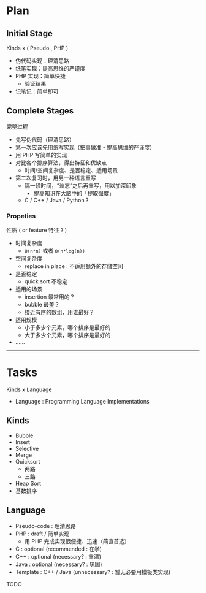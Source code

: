 # Plan

## Initial Stage

Kinds x ( Pseudo , PHP )

- 伪代码实现：理清思路
- 纸笔实现：提高思维的严谨度
- PHP 实现：简单快捷
    - 验证结果
- 记笔记：简单即可

## Complete Stages

完整过程

- 先写伪代码（理清思路）
- 第一次应该先用纸写实现（把事做准 - 提高思维的严谨度）
- 用 PHP 写简单的实现
- 对比各个排序算法，得出特征和优缺点
    - 时间/空间复杂度、是否稳定、适用场景
- 第二次复习时，用另一种语言重写
    - 隔一段时间，“淡忘”之后再重写，用以加深印象
        - 提高知识在大脑中的「提取强度」
    - C / C++ / Java / Python ?

### Propeties

性质 ( or feature 特征 ? )

- 时间复杂度
    - `O(n*n)` 或者 `O(n*log(n))`
- 空间复杂度
    - replace in place : 不适用额外的存储空间
- 是否稳定
    - quick sort 不稳定
- 适用的场景
    - insertion 最常用的？
    - bubble 最差？
    - 接近有序的数组，用谁最好？
- 适用规模
    - 小于多少个元素，哪个排序是最好的
    - 大于多少个元素，哪个排序是最好的
- ……

---

# Tasks

Kinds x Language

- Language : Programming Language Implementations

## Kinds

- Bubble
- Insert
- Selective
- Merge
- Quicksort
    - 两路
    - 三路
- Heap Sort
- 基数排序

## Language

- Pseudo-code : 理清思路
- PHP : draft / 简单实现
    - 用 PHP 完成实现很便捷、迅速（简直首选）
- C : optional (recommended : 在学)
- C++ : optional (necessary? : 重温)
- Java : optional (necessary? : 巩固)
- Template : C++ / Java (unnecessary? : 暂无必要用模板类实现)

TODO